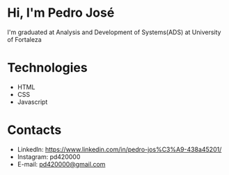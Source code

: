 # Hi, I'm Pedro José

I'm graduated at Analysis and Development of Systems(ADS) at University of Fortaleza

# Technologies
- HTML
- CSS
- Javascript

# Contacts
- Linkedln: https://www.linkedin.com/in/pedro-jos%C3%A9-438a45201/
- Instagram: pd420000
- E-mail: pd420000@gmail.com

